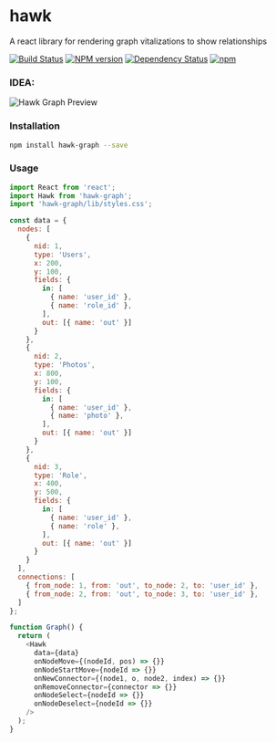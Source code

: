 hawk
====
A react library for rendering graph vitalizations to show relationships

[![Build Status](https://travis-ci.org/falcon-client/hawk-graph.svg?branch=master&maxAge=2592)](https://travis-ci.org/falcon-client/hawk-graph)
[![NPM version](https://badge.fury.io/js/hawk-graph.svg?maxAge=2592)](http://badge.fury.io/js/hawk-graph)
[![Dependency Status](https://img.shields.io/david/falcon-client/hawk-graph.svg?maxAge=2592)](https://david-dm.org/falcon-client/hawk-graph)
[![npm](https://img.shields.io/npm/dm/hawk-graph.svg?maxAge=2592)](https://npm-stat.com/charts.html?package=hawk-graph)

### IDEA:
![Hawk Graph Preview](https://raw.githubusercontent.com/falcon-client/hawk/master/example/img/demo.png)


### Installation
```bash
npm install hawk-graph --save
```

### Usage
```js
import React from 'react';
import Hawk from 'hawk-graph';
import 'hawk-graph/lib/styles.css';

const data = {
  nodes: [
    {
      nid: 1,
      type: 'Users',
      x: 200,
      y: 100,
      fields: {
        in: [
          { name: 'user_id' },
          { name: 'role_id' },
        ],
        out: [{ name: 'out' }]
      }
    },
    {
      nid: 2,
      type: 'Photos',
      x: 800,
      y: 100,
      fields: {
        in: [
          { name: 'user_id' },
          { name: 'photo' },
        ],
        out: [{ name: 'out' }]
      }
    },
    {
      nid: 3,
      type: 'Role',
      x: 400,
      y: 500,
      fields: {
        in: [
          { name: 'user_id' },
          { name: 'role' },
        ],
        out: [{ name: 'out' }]
      }
    }
  ],
  connections: [
    { from_node: 1, from: 'out', to_node: 2, to: 'user_id' },
    { from_node: 2, from: 'out', to_node: 3, to: 'user_id' },
  ]
};

function Graph() {
  return (
    <Hawk
      data={data}
      onNodeMove={(nodeId, pos) => {}}
      onNodeStartMove={nodeId => {}}
      onNewConnector={(node1, o, node2, index) => {}}
      onRemoveConnector={connector => {}}
      onNodeSelect={nodeId => {}}
      onNodeDeselect={nodeId => {}}
    />
  );
}
```
